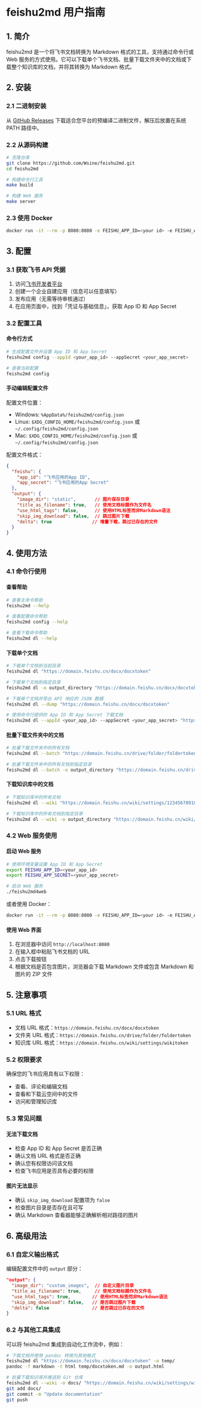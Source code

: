 # feishu2md 用户指南

## 1. 简介

feishu2md 是一个将飞书文档转换为 Markdown 格式的工具，支持通过命令行或 Web 服务的方式使用。它可以下载单个飞书文档、批量下载文件夹中的文档或下载整个知识库的文档，并将其转换为 Markdown 格式。

## 2. 安装

### 2.1 二进制安装

从 [GitHub Releases](https://github.com/Wsine/feishu2md/releases) 下载适合您平台的预编译二进制文件，解压后放置在系统 PATH 路径中。

### 2.2 从源码构建

```bash
# 克隆仓库
git clone https://github.com/Wsine/feishu2md.git
cd feishu2md

# 构建命令行工具
make build

# 构建 Web 服务
make server
```

### 2.3 使用 Docker

```bash
docker run -it --rm -p 8080:8080 -e FEISHU_APP_ID=<your id> -e FEISHU_APP_SECRET=<your secret> -e GIN_MODE=release wwwsine/feishu2md
```

## 3. 配置

### 3.1 获取飞书 API 凭据

1. 访问[飞书开发者平台](https://open.feishu.cn/app)
2. 创建一个企业自建应用（信息可以任意填写）
3. 发布应用（无需等待审核通过）
4. 在应用页面中，找到「凭证与基础信息」，获取 App ID 和 App Secret

### 3.2 配置工具

#### 命令行方式

```bash
# 生成配置文件并设置 App ID 和 App Secret
feishu2md config --appId <your_app_id> --appSecret <your_app_secret>

# 查看当前配置
feishu2md config
```

#### 手动编辑配置文件

配置文件位置：
- Windows: `%AppData%/feishu2md/config.json`
- Linux: `$XDG_CONFIG_HOME/feishu2md/config.json` 或 `~/.config/feishu2md/config.json`
- Mac: `$XDG_CONFIG_HOME/feishu2md/config.json` 或 `~/.config/feishu2md/config.json`

配置文件格式：

```json
{
  "feishu": {
    "app_id": "飞书应用的App ID",
    "app_secret": "飞书应用的App Secret"
  },
  "output": {
    "image_dir": "static",       // 图片保存目录
    "title_as_filename": true,   // 使用文档标题作为文件名
    "use_html_tags": false,      // 使用HTML标签而非Markdown语法
    "skip_img_download": false,  // 跳过图片下载
    "delta": true               // 增量下载，跳过已存在的文件
  }
}
```

## 4. 使用方法

### 4.1 命令行使用

#### 查看帮助

```bash
# 查看主命令帮助
feishu2md --help

# 查看配置命令帮助
feishu2md config --help

# 查看下载命令帮助
feishu2md dl --help
```

#### 下载单个文档

```bash
# 下载单个文档到当前目录
feishu2md dl "https://domain.feishu.cn/docx/docxtoken"

# 下载单个文档到指定目录
feishu2md dl -o output_directory "https://domain.feishu.cn/docx/docxtoken"

# 下载单个文档并导出 API 响应的 JSON 数据
feishu2md dl --dump "https://domain.feishu.cn/docx/docxtoken"

# 使用命令行提供的 App ID 和 App Secret 下载文档
feishu2md dl --appId <your_app_id> --appSecret <your_app_secret> "https://domain.feishu.cn/docx/docxtoken"
```

#### 批量下载文件夹中的文档

```bash
# 批量下载文件夹中的所有文档
feishu2md dl --batch "https://domain.feishu.cn/drive/folder/foldertoken"

# 批量下载文件夹中的所有文档到指定目录
feishu2md dl --batch -o output_directory "https://domain.feishu.cn/drive/folder/foldertoken"
```

#### 下载知识库中的文档

```bash
# 下载知识库中的所有文档
feishu2md dl --wiki "https://domain.feishu.cn/wiki/settings/123456789101112"

# 下载知识库中的所有文档到指定目录
feishu2md dl --wiki -o output_directory "https://domain.feishu.cn/wiki/settings/123456789101112"
```

### 4.2 Web 服务使用

#### 启动 Web 服务

```bash
# 使用环境变量设置 App ID 和 App Secret
export FEISHU_APP_ID=<your_app_id>
export FEISHU_APP_SECRET=<your_app_secret>

# 启动 Web 服务
./feishu2md4web
```

或者使用 Docker：

```bash
docker run -it --rm -p 8080:8080 -e FEISHU_APP_ID=<your id> -e FEISHU_APP_SECRET=<your secret> -e GIN_MODE=release wwwsine/feishu2md
```

#### 使用 Web 界面

1. 在浏览器中访问 `http://localhost:8080`
2. 在输入框中粘贴飞书文档的 URL
3. 点击下载按钮
4. 根据文档是否包含图片，浏览器会下载 Markdown 文件或包含 Markdown 和图片的 ZIP 文件

## 5. 注意事项

### 5.1 URL 格式

- 文档 URL 格式：`https://domain.feishu.cn/docx/docxtoken`
- 文件夹 URL 格式：`https://domain.feishu.cn/drive/folder/foldertoken`
- 知识库 URL 格式：`https://domain.feishu.cn/wiki/settings/wikitoken`

### 5.2 权限要求

确保您的飞书应用具有以下权限：

- 查看、评论和编辑文档
- 查看和下载云空间中的文件
- 访问和管理知识库

### 5.3 常见问题

#### 无法下载文档

- 检查 App ID 和 App Secret 是否正确
- 确认文档 URL 格式是否正确
- 确认您有权限访问该文档
- 检查飞书应用是否具有必要的权限

#### 图片无法显示

- 确认 `skip_img_download` 配置项为 `false`
- 检查图片目录是否存在且可写
- 确认 Markdown 查看器能够正确解析相对路径的图片

## 6. 高级用法

### 6.1 自定义输出格式

编辑配置文件中的 `output` 部分：

```json
"output": {
  "image_dir": "custom_images",  // 自定义图片目录
  "title_as_filename": true,     // 使用文档标题作为文件名
  "use_html_tags": true,        // 使用HTML标签而非Markdown语法
  "skip_img_download": false,   // 是否跳过图片下载
  "delta": false                // 是否跳过已存在的文件
}
```

### 6.2 与其他工具集成

可以将 feishu2md 集成到自动化工作流中，例如：

```bash
# 下载文档并使用 pandoc 转换为其他格式
feishu2md dl "https://domain.feishu.cn/docx/docxtoken" -o temp/
pandoc -f markdown -t html temp/docxtoken.md -o output.html

# 批量下载知识库并推送到 Git 仓库
feishu2md dl --wiki -o docs/ "https://domain.feishu.cn/wiki/settings/wikitoken"
git add docs/
git commit -m "Update documentation"
git push
```
